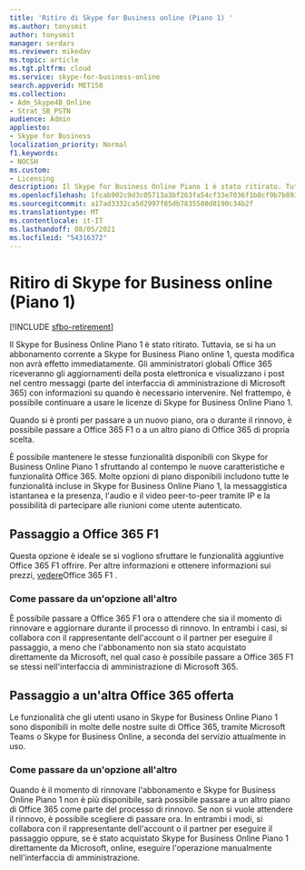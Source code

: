 ```yaml
---
title: 'Ritiro di Skype for Business online (Piano 1) '
ms.author: tonysmit
author: tonysmit
manager: serdars
ms.reviewer: mikedav
ms.topic: article
ms.tgt.pltfrm: cloud
ms.service: skype-for-business-online
search.appverid: MET150
ms.collection:
- Adm_Skype4B_Online
- Strat_SB_PSTN
audience: Admin
appliesto:
- Skype for Business
localization_priority: Normal
f1.keywords:
- NOCSH
ms.custom:
- Licensing
description: Il Skype for Business Online Piano 1 è stato ritirato. Tuttavia, se si ha un abbonamento corrente a Skype for Business Piano online 1, questa modifica non avrà effetto immediatamente. Quando si è pronti per passare a un nuovo piano, ora o durante il rinnovo, sono disponibili tre opzioni.
ms.openlocfilehash: 1fcab902c9d3c05713a3bf263fa54cf33e7036f1b8cf9b7b8935fe966f8d5659
ms.sourcegitcommit: a17ad3332ca5d2997f85db7835500d8190c34b2f
ms.translationtype: MT
ms.contentlocale: it-IT
ms.lasthandoff: 08/05/2021
ms.locfileid: "54316372"
---
```

# <a name="skype-for-business-online-plan-1-retirement"></a>Ritiro di Skype for Business online (Piano 1) 

[!INCLUDE [sfbo-retirement](../../../Hub/includes/sfbo-retirement.md)]

Il Skype for Business Online Piano 1 è stato ritirato. Tuttavia, se si ha un abbonamento corrente a Skype for Business Piano online 1, questa modifica non avrà effetto immediatamente. Gli amministratori globali Office 365 riceveranno gli aggiornamenti della posta elettronica e visualizzano i post nel centro messaggi (parte del interfaccia di amministrazione di Microsoft 365) con informazioni su quando è necessario intervenire. Nel frattempo, è possibile continuare a usare le licenze di Skype for Business Online Piano 1.

Quando si è pronti per passare a un nuovo piano, ora o durante il rinnovo, è possibile passare a Office 365 F1 o a un altro piano di Office 365 di propria scelta.

È possibile mantenere le stesse funzionalità disponibili con Skype for Business Online Piano 1 sfruttando al contempo le nuove caratteristiche e funzionalità Office 365. Molte opzioni di piano disponibili includono tutte le funzionalità incluse in Skype for Business Online Piano 1, la messaggistica istantanea e la presenza, l'audio e il video peer-to-peer tramite IP e la possibilità di partecipare alle riunioni come utente autenticato.


## <a name="switching-to-office-365-f1"></a>Passaggio a Office 365 F1

Questa opzione è ideale se si vogliono sfruttare le funzionalità aggiuntive Office 365 F1 offrire. Per altre informazioni e ottenere informazioni sui prezzi, [vedere](https://products.office.com/business/office-365-f1)Office 365 F1 .


### <a name="how-to-switch"></a>Come passare da un'opzione all'altro 

È possibile passare a Office 365 F1 ora o attendere che sia il momento di rinnovare e aggiornare durante il processo di rinnovo. In entrambi i casi, si collabora con il rappresentante dell'account o il partner per eseguire il passaggio, a meno che l'abbonamento non sia stato acquistato direttamente da Microsoft, nel qual caso è possibile passare a Office 365 F1 se stessi nell'interfaccia di amministrazione di Microsoft 365.


## <a name="switching-to-another-office-365-offer"></a>Passaggio a un'altra Office 365 offerta

Le funzionalità che gli utenti usano in Skype for Business Online Piano 1 sono disponibili in molte delle nostre suite di Office 365, tramite Microsoft Teams o Skype for Business Online, a seconda del servizio attualmente in uso. 

### <a name="how-to-switch"></a>Come passare da un'opzione all'altro 

Quando è il momento di rinnovare l'abbonamento e Skype for Business Online Piano 1 non è più disponibile, sarà possibile passare a un altro piano di Office 365 come parte del processo di rinnovo. Se non si vuole attendere il rinnovo, è possibile scegliere di passare ora. In entrambi i modi, si collabora con il rappresentante dell'account o il partner per eseguire il passaggio oppure, se è stato acquistato Skype for Business Online Piano 1 direttamente da Microsoft, online, eseguire l'operazione manualmente nell'interfaccia di amministrazione.
